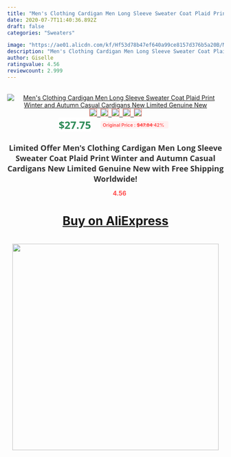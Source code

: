 ```yaml
---
title: "Men's Clothing Cardigan Men Long Sleeve Sweater Coat Plaid Print Winter and Autumn Casual Cardigans New Limited Genuine New"
date: 2020-07-7T11:40:36.892Z
draft: false
categories: "Sweaters"

image: "https://ae01.alicdn.com/kf/Hf53d78b47ef640a99ce8157d376b5a20B/Men-s-Clothing-Cardigan-Men-Long-Sleeve-Sweater-Coat-Plaid-Print-Winter-and-Autumn-Casual-Cardigans.jpg"
description: "Men's Clothing Cardigan Men Long Sleeve Sweater Coat Plaid Print Winter and Autumn Casual Cardigans New Limited Genuine New"
author: Giselle
ratingvalue: 4.56
reviewcount: 2.999
---
```

<br>
<div style="text-align: center;">
<a href="https://s.click.aliexpress.com/e/_Agq3LR" target="_blank" rel="nofollow noopener noreferrer"><img alt="Men's Clothing Cardigan Men Long Sleeve Sweater Coat Plaid Print Winter and Autumn Casual Cardigans New Limited Genuine New" class="magnifier-image" src="https://ae01.alicdn.com/kf/Hf53d78b47ef640a99ce8157d376b5a20B/Men-s-Clothing-Cardigan-Men-Long-Sleeve-Sweater-Coat-Plaid-Print-Winter-and-Autumn-Casual-Cardigans.jpg_640x640.jpg">
<br>
<img style="border:1px solid salmon" src="https://ae01.alicdn.com/kf/Hf53d78b47ef640a99ce8157d376b5a20B/Men-s-Clothing-Cardigan-Men-Long-Sleeve-Sweater-Coat-Plaid-Print-Winter-and-Autumn-Casual-Cardigans.jpg_120x120.jpg">&nbsp;&nbsp;<img style="border:1px solid salmon" src="https://ae01.alicdn.com/kf/H5f133c7fc37f48769409f9e16db546d5D/Men-s-Clothing-Cardigan-Men-Long-Sleeve-Sweater-Coat-Plaid-Print-Winter-and-Autumn-Casual-Cardigans.jpg_120x120.jpg">&nbsp;&nbsp;<img style="border:1px solid salmon" src="https://ae01.alicdn.com/kf/Hce6b3b868b9148b8ba65027fc6849a8eA/Men-s-Clothing-Cardigan-Men-Long-Sleeve-Sweater-Coat-Plaid-Print-Winter-and-Autumn-Casual-Cardigans.jpg_120x120.jpg">&nbsp;&nbsp;<img style="border:1px solid salmon" src="https://ae01.alicdn.com/kf/He11fc817ff044a16989f68dffa95a1b1f/Men-s-Clothing-Cardigan-Men-Long-Sleeve-Sweater-Coat-Plaid-Print-Winter-and-Autumn-Casual-Cardigans.jpg_120x120.jpg">&nbsp;&nbsp;<img style="border:1px solid salmon" src="https://ae01.alicdn.com/kf/H456096b68db44b80a91d272b2bcd0922A/Men-s-Clothing-Cardigan-Men-Long-Sleeve-Sweater-Coat-Plaid-Print-Winter-and-Autumn-Casual-Cardigans.jpg_120x120.jpg"></a></div><br0>
<div style="text-align: center;"><span style="background-color: white; border: 0px; box-sizing: border-box; color: seagreen; display: inline-block; font-family: &quot;open sans&quot; , &quot;arial&quot; , &quot;helvetica&quot; , sans-serif , &quot;heiti&quot;; font-size: 24px; font-stretch: inherit; font-weight: 700; line-height: inherit; margin: 0px 10px 0px 0px; padding: 0px; vertical-align: middle;">$27.75 </span>
<span style="background: rgb(255 , 241 , 241); border-radius: 3px; border: 0px; box-sizing: border-box; color: #ff4747; display: inline-block; font-family: inherit; font-size: 12px; font-stretch: inherit; font-style: inherit; font-variant: inherit; font-weight: 600; line-height: inherit; margin: 0px; padding: 2px 5px; transform: scale(0.9); vertical-align: middle;">Original Price : <b style="text-decoration: line-through;">$47.84 </b> 42%&nbsp;&nbsp;</span></div>
<h1 style="color: #333333; display: inline-block; font-family: &quot;open sans&quot; , &quot;arial&quot; , &quot;helvetica&quot; , sans-serif , &quot;heiti&quot;; font-size: 18px; font-stretch: inherit; font-weight: 700; text-align: center;">Limited Offer Men's Clothing Cardigan Men Long Sleeve Sweater Coat Plaid Print Winter and Autumn Casual Cardigans New Limited Genuine New with Free Shipping Worldwide!</h1>
<div style="color: #ff4747; text-align: center;">
<img src="https://4.bp.blogspot.com/-M0ZcTcb-5uY/XleCXlxnR4I/AAAAAAAAAEc/OrjgMkXV1oMQFaCRZj5HQwOCBcu3w1FegCPcBGAYYCw/s1600/star.png" style="height: 15px;">&nbsp;<b>4.56</b></div>
<div class="button_cont" align="center"><a class="buynow_a" href="https://s.click.aliexpress.com/e/_Agq3LR" target="_blank" rel="nofollow noopener noreferrer"><H1>Buy on AliExpress</H1></a></div><br>
<div class="separator" style="clear: both; text-align: center;">
<img src="https://lh3.googleusercontent.com/-pTy5HemUv9M/XlePHvY0dAI/AAAAAAAAAE4/0nX5iRUoIWY8eMW9Dpxeirr157OZliDIgCLcBGAsYHQ/s1600/badge.gif" width="480">
</div>

